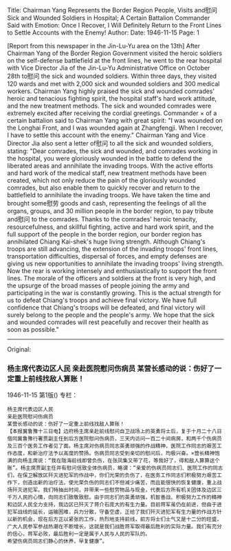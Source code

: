 Title: Chairman Yang Represents the Border Region People, Visits and慰问 Sick and Wounded Soldiers in Hospital; A Certain Battalion Commander Said with Emotion: Once I Recover, I Will Definitely Return to the Front Lines to Settle Accounts with the Enemy!
Author: 
Date: 1946-11-15
Page: 1

[Report from this newspaper in the Jin-Lu-Yu area on the 13th] After Chairman Yang of the Border Region Government visited the heroic soldiers on the self-defense battlefield at the front lines, he went to the rear hospital with Vice Director Jia of the Jin-Lu-Yu Administrative Office on October 28th to慰问 the sick and wounded soldiers. Within three days, they visited 120 wards and met with 2,000 sick and wounded soldiers and 300 medical workers. Chairman Yang highly praised the sick and wounded comrades' heroic and tenacious fighting spirit, the hospital staff's hard work attitude, and the new treatment methods. The sick and wounded comrades were extremely excited after receiving the cordial greetings. Commander × of a certain battalion said to Chairman Yang with great spirit: "I was wounded on the Longhai Front, and I was wounded again at Zhangfengji. When I recover, I have to settle this account with the enemy." Chairman Yang and Vice Director Jia also sent a letter of慰问 to all the sick and wounded soldiers, stating: "Dear comrades, the sick and wounded, and comrades working in the hospital, you were gloriously wounded in the battle to defend the liberated areas and annihilate the invading troops. With the active efforts and hard work of the medical staff, new treatment methods have been created, which not only reduce the pain of the gloriously wounded comrades, but also enable them to quickly recover and return to the battlefield to annihilate the invading troops. We have taken the time and brought some慰劳 goods and cash, representing the feelings of all the organs, groups, and 30 million people in the border region, to pay tribute and慰问 to the comrades. Thanks to the comrades' heroic tenacity, resourcefulness, and skillful fighting, active and hard work spirit, and the full support of the people in the border region, our border region has annihilated Chiang Kai-shek's huge living strength. Although Chiang's troops are still advancing, the extension of the invading troops' front lines, transportation difficulties, dispersal of forces, and empty defenses are giving us new opportunities to annihilate the invading troops' living strength. Now the rear is working intensely and enthusiastically to support the front lines. The morale of the officers and soldiers at the front is very high, and the upsurge of the broad masses of people joining the army and participating in the war is constantly growing. This is the actual strength for us to defeat Chiang's troops and achieve final victory. We have full confidence that Chiang's troops will be defeated, and final victory will surely belong to the people and the people's army.
	We hope that the sick and wounded comrades will rest peacefully and recover their health as soon as possible."



<hr /> 

Original: 


### 杨主席代表边区人民  亲赴医院慰问伤病员  某营长感动的说：伤好了一定重上前线找敌人算账！

1946-11-15
第1版()
专栏：

    杨主席代表边区人民
    亲赴医院慰问伤病员
    某营长感动的说：伤好了一定重上前线找敌人算账！
    【本报冀鲁豫十三日电】边府杨主席亲赴前线慰问自卫战场上的英勇将士后，复于十月二十八日偕同冀鲁豫行署贾副主任到后方医院慰问伤病员，三天内访问一百二十间病房，和两千个伤病员及三百个医务工作者见了面。杨主席对伤病员同志英勇顽强的作战精神，医院工作同志的艰苦工作态度，和新治疗法予以高度的赞扬。伤病员同志受到亲切的慰问后，均极兴奋。×营长精神饱满的向杨主席说：“我在陇海前线即曾负伤，在张凤集又带了花，等我好了，得和敌人算算这个账”。杨主席贾副主任并有慰问信致全体伤病员，略谓：“亲爱的伤病员同志们、医院工作的同志们，在保卫解放区歼灭进犯军的作战中，你们光荣的负伤了，在医务工作同志们积极努力艰苦工作下，创造出新的治疗法，使光荣负伤的同志们不但减少痛苦，而且能很快的恢复健康，重上战场歼灭进犯军。我们特抽出时间，并带来一些慰劳物品与现金，代表后方所有机关团体及边区三千万人民的心情，向同志们致敬致慰。由于同志们的英勇顽强，机智善战、积极努力工作的精神和边区人民全力支持，我边区已歼灭了蒋介石庞大的有生力量。目前蒋军虽仍在前进，但由于进犯军战线的延长，运输困难，兵力分散，守备空虚，正给了我们歼灭进犯军有生力量的作战方针以新的机会，现在后方正以紧张的工作，热烈地支持前线，前方将士们士气又是十二分的旺盛，广大人民参军参战热潮在不断增长，这就是我们战胜蒋军取得最后胜利的实际力量。我们有充分的信心，蒋军必败，最后胜利一定是属于人民与人民的军队的。
    希望伤病员同志们静心的休养，早复健康”。
